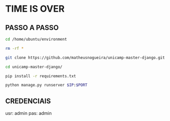 # TIME IS OVER

## PASSO A PASSO
```bash
cd /home/ubuntu/environment
```

```bash
rm -rf *
```

```bash
git clone https://github.com/matheusnogueira/unicamp-master-django.git
```

```bash
cd unicamp-master-django/
```

```bash
pip install -r requirements.txt 
```

```bash
python manage.py runserver $IP:$PORT
```

## CREDENCIAIS

usr: admin
pas: admin